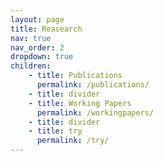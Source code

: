 ```yaml
---
layout: page
title: Reasearch
nav: true
nav_order: 2
dropdown: true
children:
    - title: Publications
      permalink: /publications/
    - title: divider
    - title: Working Papers
      permalink: /workingpapers/
    - title: divider
    - title: try
      permalink: /try/
---
```

